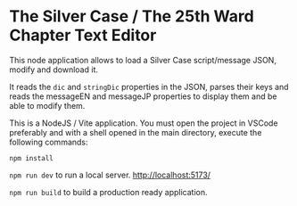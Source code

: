 # The Silver Case / The 25th Ward Chapter Text Editor
 
 This node application allows to load a Silver Case script/message JSON, modify and download it.

 It reads the `dic` and `stringDic` properties in the JSON, parses their keys and reads the messageEN and messageJP properties to display them and be able to modify them.

 This is a NodeJS / Vite application. You must open the project in VSCode preferably and with a shell opened in the main directory, execute the following commands:

 ``npm install``

 ``npm run dev`` to run a local server. [http://localhost:5173/](http://localhost:5173/)

 ``npm run build`` to build a production ready application.
